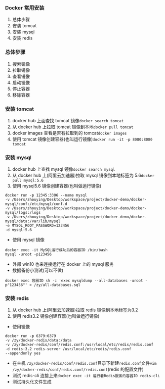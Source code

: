 ### Docker 常用安装
1. 总体步骤
2. 安装 tomcat
3. 安装 mysql
4. 安装 redis

### 总体步骤
1. 搜索镜像
2. 拉取镜像
3. 查看镜像
4. 启动镜像
5. 停止容器
6. 移除容器

### 安装 tomcat
1. docker hub 上面查找 tomcat 镜像`docker search tomcat`
2. 从 docker hub 上拉取 tomcat 镜像到本地`docker pull tomcat`
3. docker images 查看是否有拉取到的 tomcat`docker images`
4. 使用 tomcat 镜像创建容器(也叫运行镜像)`docker run -it -p 8080:8080 tomcat`

### 安装 mysql
1. docker hub 上查找 mysql 镜像`docker search mysql`
2. 从 docker hub 上(阿里云加速器)拉取 mysql 镜像到本地标签为 5.6`docker pull mysql:5.6`
3. 使用 mysql5.6 镜像创建容器(也叫做运行镜像)
```
docker run -p 12345:3306 --name mysql
-v /Users/zhouying/Desktop/workspace/project/docker-demo/docker-mysql/conf:/etc/mysql/conf.d
-v /Users/zhouying/Desktop/workspace/project/docker-demo/docker-mysql/logs:/logs
-v /Users/zhouying/Desktop/workspace/project/docker-demo/docker-mysql/data:/var/lib/mysql
-e MYSQL_ROOT_PASSWORD=123456
-d mysql:5.6
```
  - 使用 mysql 镜像
  ```
  docker exec -it MySQL运行成功后的容器ID /bin/bash
  mysql -uroot -p123456
  ```
  - 外部 win10 也来连接运行在 docker 上的 mysql 服务
  - 数据备份小测试(可以不做)
  ```
  docker exec 容器ID sh -c 'exec mysqldump --all-databases -uroot -p"123456"' > /zy/all-databases.sql
  ```

### 安装 redis
1. 从 docker hub 上(阿里云加速器)拉取 redis 镜像到本地标签为3.2
2. 使用 redis3.2 镜像创建容器(也叫做运行镜像)
  - 使用镜像
  ```
  docker run -p 6379:6379
  -v /zy/docker-redis/data:/data
  -v /zy/docker-redis/conf/redis.conf:/usr/local/etc/redis/redis.conf
  -d redis:3.2 redis-server /usr/local/etc/redis/redis.conf
  --appendonly yes
  ```
  - 在主机 `/zy/docker-redis/conf/redis.conf`目录下新建`redis.conf`文件`vim /zy/docker-redis/conf/redis.conf/redis.conf`(redis 的配置文件)
  - 测试 redis-cli 连接上来`docker exec -it 运行着Redis服务的容器ID redis-cli`
  - 测试持久化文件生成